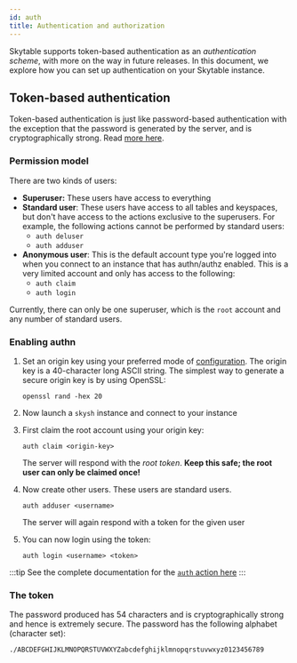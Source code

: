 ```yaml
---
id: auth
title: Authentication and authorization
---
```


Skytable supports token-based authentication as an _authentication scheme_, with more on the way in
future releases. In this document, we explore how you can set up authentication on your Skytable
instance.

## Token-based authentication

Token-based authentication is just like password-based authentication with the exception that the
password is generated by the server, and is cryptographically strong. Read [more here](#the-token).

### Permission model

There are two kinds of users:

- **Superuser:** These users have access to everything
- **Standard user**: These users have access to all tables and keyspaces, but don't have access to the
  actions exclusive to the superusers. For example, the following actions cannot be performed by standard users:
  - `auth deluser`
  - `auth adduser`
- **Anonymous user**: This is the default account type you're logged into when you connect to an instance
  that has authn/authz enabled. This is a very limited account and only has access to the following:
  - `auth claim`
  - `auth login`

Currently, there can only be one superuser, which is the `root` account and any number of standard users.

### Enabling authn

1. Set an origin key using your preferred mode of [configuration](config). The origin key is a 40-character
   long ASCII string. The simplest way to generate a secure origin key is by using OpenSSL:

   ```shell
   openssl rand -hex 20
   ```

2. Now launch a `skysh` instance and connect to your instance
3. First claim the root account using your origin key:
   ```shell
   auth claim <origin-key>
   ```
   The server will respond with the _root token_. **Keep this safe; the root user can only be claimed once!**
4. Now create other users. These users are standard users.
   ```shell
   auth adduser <username>
   ```
   The server will again respond with a token for the given user
5. You can now login using the token:
   ```shell
   auth login <username> <token>
   ```

:::tip
See the complete documentation for the [`auth` action here](actions/auth)
:::

### The token

The password produced has 54 characters and is cryptographically strong and hence is extremely secure. The password has the following alphabet (character set):

```text
./ABCDEFGHIJKLMNOPQRSTUVWXYZabcdefghijklmnopqrstuvwxyz0123456789
```
